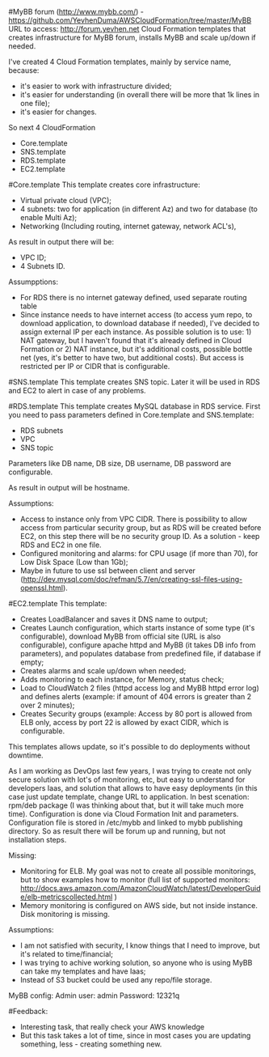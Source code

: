 #MyBB forum (http://www.mybb.com/)  - https://github.com/YevhenDuma/AWSCloudFormation/tree/master/MyBB 
	URL to access: http://forum.yevhen.net
Cloud Formation templates that creates infrastructure for MyBB forum, installs MyBB and scale up/down if needed.

I've created 4 Cloud Formation templates, mainly by service name, because:
- it's easier to work with infrastructure divided;
- it's easier for understanding (in overall there will be more that 1k lines in one file);
- it's easier for changes.

So next 4 CloudFormation 
- Core.template  
- SNS.template
- RDS.template  
- EC2.template 

#Core.template
This template creates core infrastructure:
- Virtual private cloud (VPC);
- 4 subnets: two for application (in different Az) and two for database (to enable Multi Az);
- Networking (Including routing, internet gateway, network ACL's),

As result in output there will be:
- VPC ID;
- 4 Subnets ID.

Assumpptions:
- For RDS there is no internet gateway defined, used separate routing table
- Since instance needs to have internet access (to access yum repo, to download application, to download database if needed), I've decided to assign external IP per each instance. As possible solution is to use: 1) NAT gateway, but I haven't found that it's already defined in Cloud Formation or 2) NAT instance, but it's additional costs, possible bottle net (yes, it's better to have two, but additional costs). But access is restricted per IP or CIDR that is configurable.

#SNS.template
This template creates SNS topic. Later it will be used in RDS and EC2 to alert in case of any problems.

#RDS.template
This template creates MySQL database in RDS service.
First you need to pass parameters defined in Core.template and SNS.template:
- RDS subnets
- VPC
- SNS topic

Parameters like DB name, DB size, DB username, DB password are configurable.

As result in output will be hostname.

Assumptions:
- Access to instance only from VPC CIDR. There is possibility to allow access from particular security group, but as RDS will be created before EC2, on this step there will be no security group ID. As a solution - keep RDS and EC2 in one file.
- Configured monitoring and alarms: for CPU usage (if more than 70), for Low Disk Space (Low than 1Gb);
- Maybe in future to use ssl between client and server (http://dev.mysql.com/doc/refman/5.7/en/creating-ssl-files-using-openssl.html).

#EC2.template
This template:
- Creates LoadBalancer and saves it DNS name to output;
- Creates Launch configuration, which starts instance of some type (it's configurable), download MyBB from official site (URL is also configurable), configure apache httpd and MyBB (it takes DB info from parameters), and populates database from predefined file, if database if empty;
- Creates alarms and scale up/down when needed;
- Adds monitoring to each instance, for Memory, status check; 
- Load to CloudWatch 2 files (httpd access log and MyBB httpd error log) and defines alerts (example: if amount of 404 errors is greater than 2 over 2 minutes);
- Creates Security groups (example: Access by 80 port is allowed from ELB only, access by port 22 is allowed by exact CIDR, which is configurable.

This templates allows update, so it's possible to do deployments without downtime.

As I am working as DevOps last few years, I was trying to create not only secure solution with lot's of monitoring, etc, but easy to understand for developers Iaas, and solution that allows to have easy deployments (in this case just update template, change URL to application. In best scenation: rpm/deb package (I was thinking about that, but it will take much more time). Configuration is done via Cloud Formation Init and parameters. Configuration file is stored in /etc/mybb and linked to mybb publishing directory. So as result there will be forum up and running, but not installation steps.

Missing:
- Monitoring for ELB. My goal was not to create all possible monitorings, but to show examples how to monitor (full list of supported monitors: http://docs.aws.amazon.com/AmazonCloudWatch/latest/DeveloperGuide/elb-metricscollected.html )
- Memory monitoring is configured on AWS side, but not inside instance. Disk monitoring is missing.

Assumptions:
 - I am not satisfied with security, I know things that I need to improve, but it's related to time/financial;
- I was trying to achive working solution, so anyone who is using MyBB can take my templates and have Iaas;
- Instead of S3 bucket could be used any repo/file storage.

MyBB config:
Admin user: admin
Password: 12321q

#Feedback:
- Interesting task, that really check your AWS knowledge
- But this task takes a lot of time, since in most cases you are updating something, less - creating something new.
